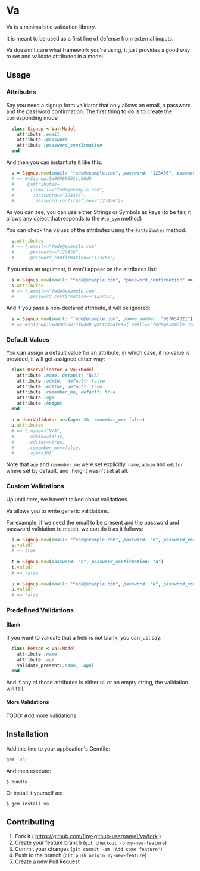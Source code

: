 # Va

Va is a minimalistic validation library.

It is meant to be used as a first line of defense from external imputs.

Va doesnn't care what framework you're using, it just provides a good way to set and validate attributes in a model.

## Usage

### Attributes

Say you need a signup form validator that only allows an email, a password and the password confirmation.
The first thing to do is to create the corresponding model

```ruby
  class Signup < Va::Model
    attribute :email
    attribute :password
    attribute :password_confirmation
  end
```

And then you can instantiate it like this:

```ruby
  s = Signup.new(email: "fede@example.com", password: "123456", password_confirmation: "123456")
  # => #<Signup:0x00000001cc90d8
  #     @attributes=
  #      {:email=>"fede@example.com",
  #       :password=>"123456",
  #       :password_confirmation=>"123456"}>
```

As you can see, you can use either Strings or Symbols as keys (to be fair, it allows any object that responds to the `#to_sym` method)

You can check the values of the attributes using the `#attributes` method.

```ruby
  s.attributes
  # => {:email=>"fede@example.com",
  #     :password=>"123456",
  #     :password_confirmation=>"123456"}
```

If you miss an argument, it won't appear on the attributes list:

```ruby
  s = Signup.new(email: "fede@example.com", "password_confirmation" => "123456")
  s.attributes
  # => {:email=>"fede@example.com",
  #     :password_confirmation=>"123456"}
```

And if you pass a non-declared attribute, it will be ignored:

```ruby
  s = Signup.new(email: "fede@example.com", phone_number: "987654321")
  # => #<Signup:0x000000015f8dd0 @attributes={:email=>"fede@example.com"}>
```

### Default Values

You can assign a default value for an attribute, in which case, if no value is provided, it will get assigned either way:

```ruby
  class UserValidator < Va::Model
    attribute :name, default: "N/A"
    attribute :admin,  default: false
    attribute :editor, default: true
    attribute :remember_me, default: true
    attribute :age
    attribute :height
  end
  
  u = UserValidator.new(age: 30, remember_me: false)
  u.attributes
  # => {:name=>"N/A",
  #     :admin=>false,
  #     :editor=>true,
  #     :remember_me=>false,
  #     :age=>30}
```

Note that `age` and `remember_me` were set explicitly, `name`, `admin` and `editor` where set by default, and `height wasn't set at all.

### Custom Validations


Up until here, we haven't talked about validations.

Va allows you to write generic validations.

For example, if we need the email to be present and the password and password validation to match, we can do it as it follows:

```ruby
  s = Signup.new(email: "fede@example.com", password: "a", password_confirmation: "a")
  s.valid?
  # => true
  
  t = Signup.new(password: "a", password_confirmation: "a")
  t.valid?
  # => false
  
  u = Signup.new(email: "fede@example.com", password: "a", password_confirmation: "b")
  u.valid?
  # => false
```

### Predefined Validations

#### Blank

If you want to validate that a field is not blank, you can just say:

```ruby
  class Person < Va::Model
    attribute :name
    attribute :age
    validate_present(:name, :age)
  end
```

And if any of those attributes is either nil or an empty string, the validation will fail.

#### More Validations

TODO: Add more validations

## Installation

Add this line to your application's Gemfile:

```ruby
gem 'va'
```

And then execute:

    $ bundle

Or install it yourself as:

    $ gem install va


## Contributing

1. Fork it ( https://github.com/[my-github-username]/va/fork )
2. Create your feature branch (`git checkout -b my-new-feature`)
3. Commit your changes (`git commit -am 'Add some feature'`)
4. Push to the branch (`git push origin my-new-feature`)
5. Create a new Pull Request
